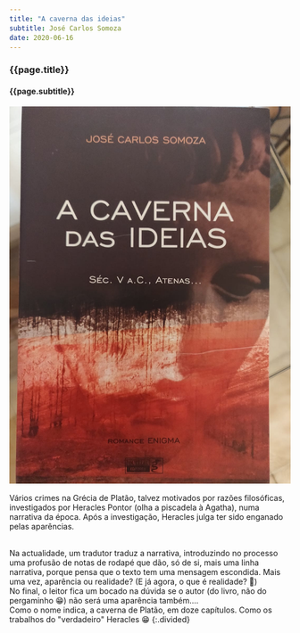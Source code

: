 ```yaml
---
title: "A caverna das ideias"
subtitle: José Carlos Somoza
date: 2020-06-16
---
```


### {{page.title}} ###
#### {{page.subtitle}} ####
![A caverna das ideias](assets/images/book-list/bk_21.jpg)

Vários crimes na Grécia de Platão, talvez motivados por razões filosóficas, investigados por Heracles Pontor (olha a piscadela à Agatha), numa narrativa da época. Após a investigação, Heracles julga ter sido enganado pelas aparências.

<br/>
Na actualidade, um tradutor traduz a narrativa, introduzindo no processo uma profusão de notas de rodapé que dão, só de si, mais uma linha narrativa, porque pensa que o texto tem uma mensagem escondida. Mais uma vez, aparência ou realidade? (E já agora, o que é realidade? 🤔)

<br/>
No final, o leitor fica um bocado na dúvida se o autor (do livro, não do pergaminho 😁) não será uma aparência também....

<br/>
Como o nome indica, a caverna de Platão, em doze capítulos. Como os trabalhos do "verdadeiro" Heracles 😁
{:.divided}